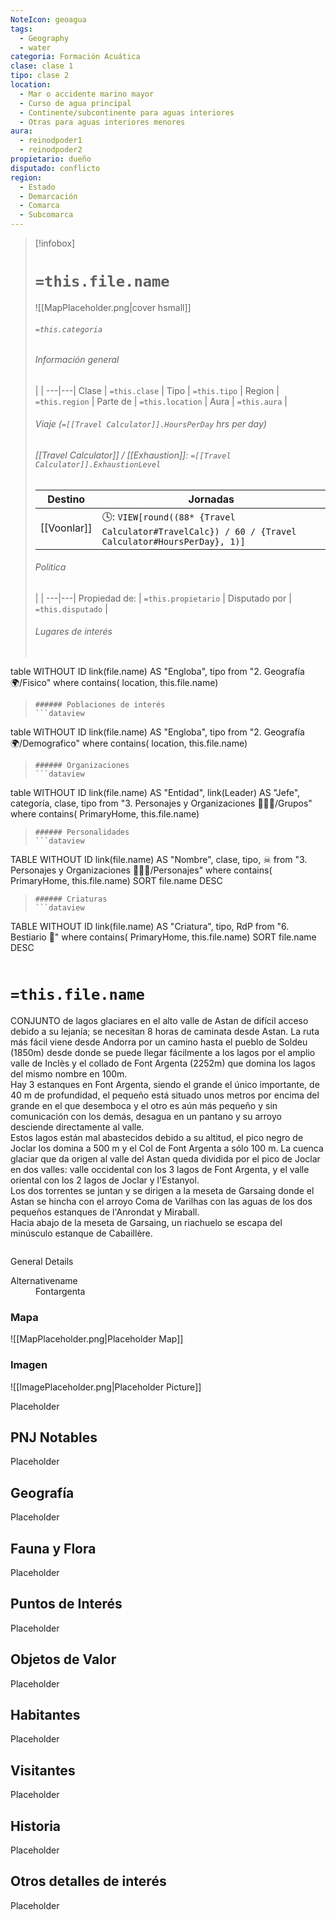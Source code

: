 ```yaml
---
NoteIcon: geoagua
tags:
  - Geography 
  - water
categoria: Formación Acuática
clase: clase 1
tipo: clase 2
location: 
  - Mar o accidente marino mayor
  - Curso de agua principal
  - Continente/subcontinente para aguas interiores
  - Otras para aguas interiores menores
aura:
  - reinodpoder1
  - reinodpoder2
propietario: dueño
disputado: conflicto
region:
  - Estado 
  - Demarcación
  - Comarca
  - Subcomarca
---
```


> [!infobox]
> # `=this.file.name`
> ![[MapPlaceholder.png|cover hsmall]]
> ###### `=this.categoria` 
> ###### Información general
>  |   |
> ---|---|
> Clase | `=this.clase` |
> Tipo | `=this.tipo` |
> Region | `=this.region` |
> Parte de | `=this.location` |
> Aura | `=this.aura`  |
> ###### Viaje (`=[[Travel Calculator]].HoursPerDay` hrs per day)
> ###### [[Travel Calculator]]  / [[Exhaustion]]:  `=[[Travel Calculator]].ExhaustionLevel`
> Destino |  Jornadas  |
> ---|---|
> [[Voonlar]] | 🕓: `VIEW[round((88* {Travel Calculator#TravelCalc}) / 60 / {Travel Calculator#HoursPerDay}, 1)]`      |
> ###### Politica
>  |   |
> ---|---|
> Propiedad de: | `=this.propietario` |
> Disputado por | `=this.disputado` |
>###### Lugares de interés
> ```dataview
table WITHOUT ID link(file.name) AS "Engloba",  tipo
from "2. Geografía 🌍/Fisico"
where contains( location, this.file.name)
>```
>###### Poblaciones de interés
> ```dataview
table WITHOUT ID link(file.name) AS "Engloba",  tipo
from "2. Geografía 🌍/Demografico"
where contains( location, this.file.name)
>```
>###### Organizaciones
> ```dataview
table WITHOUT ID link(file.name) AS "Entidad", link(Leader) AS "Jefe", categoría, clase, tipo
from "3. Personajes y Organizaciones 🧑‍🤝‍🧑/Grupos"
where contains( PrimaryHome, this.file.name)
>```
>###### Personalidades 
>```dataview
TABLE WITHOUT ID link(file.name) AS "Nombre", clase, tipo, ☠
from "3. Personajes y Organizaciones 🧑‍🤝‍🧑/Personajes"
where contains( PrimaryHome, this.file.name)
SORT file.name DESC
>```
>###### Criaturas
> ```dataview
TABLE WITHOUT ID link(file.name) AS "Criatura", tipo, RdP
from "6. Bestiario 🐉"
where contains( PrimaryHome, this.file.name)
SORT file.name DESC
>```


# `=this.file.name`
 <section class="wa-section main-content"><p><span class="dropcap">C</span>ONJUNTO de lagos glaciares en el alto valle de Astan de difícil acceso debido a su lejanía; se necesitan 8 horas de caminata desde <span data-article-privacy="private" data-article-id="4481ecdc-20f0-4295-a9e4-38a38a636341" data-template-type="settlement" class="private-article article-unlinked entity-link wa-link">Astan</span>.
La ruta más fácil viene desde Andorra por un camino hasta el pueblo de Soldeu (1850m) desde donde se puede llegar fácilmente a los lagos por el amplio valle de Inclès y el collado de Font Argenta (2252m) que domina los lagos del mismo nombre en 100m.
<br />
Hay 3 estanques en Font Argenta, siendo el grande el único importante, de 40 m de profundidad, el pequeño está situado unos metros por encima del grande en el que desemboca y el otro es aún más pequeño y sin comunicación con los demás, desagua en un pantano y su arroyo desciende directamente al valle.
<br />
Estos lagos están mal abastecidos debido a su altitud, el pico negro de Joclar los domina a 500 m y el Col de Font Argenta a sólo 100 m.
La cuenca glaciar que da origen al valle del Astan queda dividida por el pico de Joclar en dos valles: valle occidental con los 3 lagos de Font Argenta, y el valle oriental con los 2 lagos de Joclar y l'Estanyol.
<br />
Los dos torrentes se juntan y se dirigen a la meseta de Garsaing donde el Astan se hincha con el arroyo Coma de Varilhas con las aguas de los dos pequeños estanques de l'Anrondat y Miraball.
<br />
Hacia abajo de la meseta de Garsaing, un riachuelo se escapa del minúsculo estanque de Cabaillère.
</p><div id="c265b5aa44a80e0897f37caac6965674" class="visibility-toggler image-thumb-container user-css-image-thumbnail position-relative padding-10 "><img src="https://worldanvil.com/uploads/images/cff48fe1bd77e366787657285eff0b0b.jpeg" alt title="etang-de-fontargente.jpeg" /></div><p></p></section>  <section data-section-id="sidebarcontent" class="wa-section public"><dl><dt>General Details</dt><dd><div id="dfc03b3c8445fe4cacab680387ab6e8a" class="visibility-toggler image-thumb-container user-css-image-thumbnail position-relative padding-10 "><img src="https://worldanvil.com/uploads/images/7f3514b39c0c7fe55945a74078ec9f17.jpeg" alt title="Etangs-de-Fontargente.jpeg" /></div></dd></dl></section><section data-section-id="alternativename" class="wa-section public"><dl><dt>Alternativename</dt><dd>Fontargenta</dd></dl></section>   

### Mapa
![[MapPlaceholder.png|Placeholder Map]]

### Imagen
![[ImagePlaceholder.png|Placeholder Picture]]

Placeholder

## PNJ Notables
Placeholder

## Geografía
Placeholder

## Fauna y Flora
Placeholder

## Puntos de Interés
Placeholder

## Objetos de Valor
Placeholder

## Habitantes
Placeholder

## Visitantes
Placeholder

## Historia
Placeholder

## Otros detalles de interés
Placeholder

